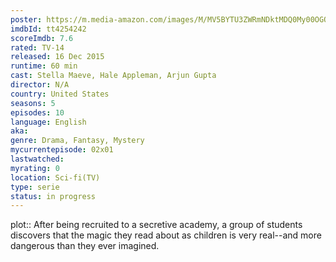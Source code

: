 ```yaml
---
poster: https://m.media-amazon.com/images/M/MV5BYTU3ZWRmNDktMDQ0My00OGQzLTkzMzktOTVjZjUzMzVmNjNmXkEyXkFqcGdeQXVyMTkxNjUyNQ@@._V1_SX300.jpg
imdbId: tt4254242
scoreImdb: 7.6
rated: TV-14
released: 16 Dec 2015
runtime: 60 min
cast: Stella Maeve, Hale Appleman, Arjun Gupta
director: N/A
country: United States
seasons: 5
episodes: 10
language: English
aka: 
genre: Drama, Fantasy, Mystery
mycurrentepisode: 02x01
lastwatched: 
myrating: 0
location: Sci-fi(TV)
type: serie
status: in progress
---
```


plot:: After being recruited to a secretive academy, a group of students discovers that the magic they read about as children is very real--and more dangerous than they ever imagined.